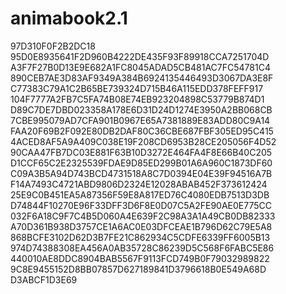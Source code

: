 # animabook2.1
97D310F0F2B2DC18
95D0E8935641F2D960B4222DE435F93F89918CCA7251704D
A3F7F27B0D13E9E682A1FC8045ADAD5CB481AC7FC54781C4
890CEB7AE3D83AF9349A384B6924135446493D3067DA3E8F
C77383C79A1C2B65BE739324D715B46A115EDD378FEFF917
104F7777A2FB7C5FA74B08E74EB923204898C53779B874D1
D89C7DE7DBD023358A178E6D31D24D1274E3950A2BB068CB
7CBE995079AD7CFA901B0967E65A7381889E83ADD80C9A14
FAA20F69B2F092E80DB2DAF80C36CBE687FBF305ED95C415
4ACED8AF5A9A409C038E19F208CD6953B28CE205056F4D52
90CAA47FB7DC03E881F63B10D3272E464FA4F8E66B40C205
D1CCF65C2E2325539FDAE9D85ED299B01A6A960C1873DF60
C09A3B5A94D743BCD4731518A8C7D0394E04E39F94516A7B
F14A7493C4721ABD9806D2324E12028ABAB452F373612424
25E9C0B451EA5A87356F59E8A817ED76C4080EDB7513D3DB
D74844F10270E96F33DFF3D6F8E0D07C5A2FE90AE0E775CC
032F6A18C9F7C4B5D060A4E639F2C98A3A1A49CB0DB82333
A70D361B938D3757CE1A6AC0E03DFCEAE1B796D62C79E5A8
868BCFE3102D62D3B7FE21C862934C5CDFE6339FF6005B13
974D74388308EA456A0AB35728C86239D5C568F6FABC5E86
440010AE8DDC8904BAB5567F9113FCD749B0F79032989822
9C8E9455152D8BB07857D627189841D3796618B0E549A68D
D3ABCF1D3E69
